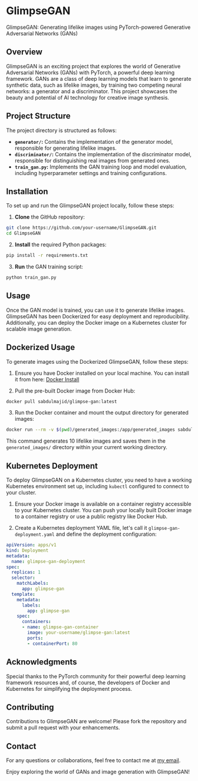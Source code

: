 # GlimpseGAN

GlimpseGAN: Generating lifelike images using PyTorch-powered Generative Adversarial Networks (GANs)

## Overview

GlimpseGAN is an exciting project that explores the world of Generative Adversarial Networks (GANs) with PyTorch, a powerful deep learning framework. GANs are a class of deep learning models that learn to generate synthetic data, such as lifelike images, by training two competing neural networks: a generator and a discriminator. This project showcases the beauty and potential of AI technology for creative image synthesis.

## Project Structure

The project directory is structured as follows:

- **`generator/`:** Contains the implementation of the generator model, responsible for generating lifelike images.
- **`discriminator/`:** Contains the implementation of the discriminator model, responsible for distinguishing real images from generated ones.
- **`train_gan.py`:** Implements the GAN training loop and model evaluation, including hyperparameter settings and training configurations.

## Installation

To set up and run the GlimpseGAN project locally, follow these steps:

1. **Clone** the GitHub repository:

```bash
git clone https://github.com/your-username/GlimpseGAN.git
cd GlimpseGAN
```

2. **Install** the required Python packages:
```bash
pip install -r requirements.txt
```

3. **Run** the GAN training script:
```bash
python train_gan.py
```

## Usage

Once the GAN model is trained, you can use it to generate lifelike images. GlimpseGAN has been Dockerized for easy deployment and reproducibility. Additionally, you can deploy the Docker image on a Kubernetes cluster for scalable image generation.

## Dockerized Usage

To generate images using the Dockerized GlimpseGAN, follow these steps:

1. Ensure you have Docker installed on your local machine. You can install it from here: [Docker Install](https://www.docker.com/products/docker-desktop/)

2. Pull the pre-built Docker image from Docker Hub:
```bash
docker pull sabdulmajid/glimpse-gan:latest
```

3. Run the Docker container and mount the output directory for generated images:
```bash
docker run --rm -v $(pwd)/generated_images:/app/generated_images sabdulmajid/glimpse-gan:latest python generate_images.py --num_images 10 --output_dir /app/generated_images/
```
This command generates 10 lifelike images and saves them in the `generated_images/` directory within your current working directory.

## Kubernetes Deployment

To deploy GlimpseGAN on a Kubernetes cluster, you need to have a working Kubernetes environment set up, including ```kubectl``` configured to connect to your cluster.

1. Ensure your Docker image is available on a container registry accessible to your Kubernetes cluster. You can push your locally built Docker image to a container registry or use a public registry like Docker Hub.

2. Create a Kubernetes deployment YAML file, let's call it `glimpse-gan-deployment.yaml` and define the deployment configuration:

```yaml
apiVersion: apps/v1
kind: Deployment
metadata:
  name: glimpse-gan-deployment
spec:
  replicas: 1
  selector:
    matchLabels:
      app: glimpse-gan
  template:
    metadata:
      labels:
        app: glimpse-gan
    spec:
      containers:
      - name: glimpse-gan-container
        image: your-username/glimpse-gan:latest
        ports:
        - containerPort: 80

```

## Acknowledgments
Special thanks to the PyTorch community for their powerful deep learning framework resources and, of course, the developers of Docker and Kubernetes for simplifying the deployment process.

## Contributing
Contributions to GlimpseGAN are welcome! Please fork the repository and submit a pull request with your enhancements.

## Contact
For any questions or collaborations, feel free to contact me at [my email](mailto:aymanwebsite@outlook.com).

Enjoy exploring the world of GANs and image generation with GlimpseGAN!